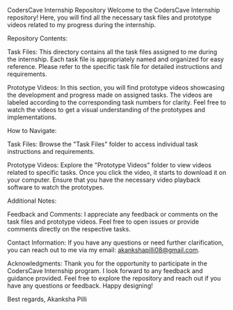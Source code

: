 CodersCave Internship Repository Welcome to the CodersCave Internship repository! Here, you will find all the necessary task files and prototype videos related to my progress during the internship.

Repository Contents:

Task Files: This directory contains all the task files assigned to me during the internship. Each task file is appropriately named and organized for easy reference. Please refer to the specific task file for detailed instructions and requirements.

Prototype Videos: In this section, you will find prototype videos showcasing the development and progress made on assigned tasks. The videos are labeled according to the corresponding task numbers for clarity. Feel free to watch the videos to get a visual understanding of the prototypes and implementations.

How to Navigate:

Task Files: Browse the "Task Files" folder to access individual task instructions and requirements.

Prototype Videos: Explore the "Prototype Videos" folder to view videos related to specific tasks. Once you click the video, it starts to download it on your computer. Ensure that you have the necessary video playback software to watch the prototypes.

Additional Notes:

Feedback and Comments: I appreciate any feedback or comments on the task files and prototype videos. Feel free to open issues or provide comments directly on the respective tasks.

Contact Information: If you have any questions or need further clarification, you can reach out to me via my email: akankshapilli08@gmail.com.

Acknowledgments: Thank you for the opportunity to participate in the CodersCave Internship program. I look forward to any feedback and guidance provided. Feel free to explore the repository and reach out if you have any questions or feedback. Happy designing!

Best regards, Akanksha Pilli
